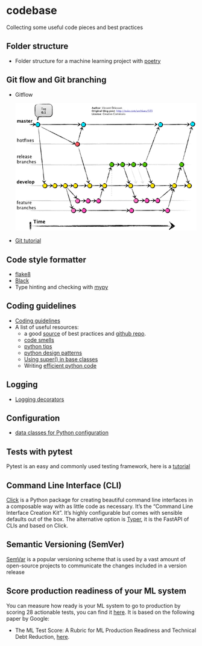 # codebase
Collecting some useful code pieces and best practices

## Folder structure
- Folder structure for a machine learning project with [poetry](./poetry_ml/README.md)

## Git flow and Git branching
- Gitflow

    ![](./images/gitflow.jpeg)
- [Git tutorial](https://github.com/miguelgfierro/codebase/wiki/Git-tutorial?utm_source=substack&utm_medium=email)

## Code style formatter
- [flake8](https://github.com/PyCQA/flake8)
- [Black](https://github.com/psf/black)
- Type hinting and checking with [mypy](https://github.com/python/mypy)

## Coding guidelines

- [Coding guidelines](https://github.com/recommenders-team/recommenders/wiki/Coding-Guidelines?utm_source=substack&utm_medium=email)
- A list of useful resources:
    - a good [source](https://theaisummer.com/best-practices-deep-learning-code/) of best practices and [github repo](https://github.com/The-AI-Summer/Deep-Learning-In-Production/tree/master/2.%20Writing%20Deep%20Learning%20code:%20Best%20Practises).
    -  [code smells](https://refactoring.guru/refactoring/smells)
    - [python tips](https://book.pythontips.com/en/latest/index.html)
    - [python design patterns](https://github.com/faif/python-patterns)
    - [Using super() in base classes](https://eugeneyan.com/writing/uncommon-python/)
    - Writing [efficient python code](https://www.linkedin.com/posts/youssef-hosni-b2960b135_my-9-kaggle-notebooks-that-will-help-you-activity-7172139063557111808-9KFu/?utm_source=share&utm_medium=member_ios)

## Logging
- [Logging decorators](https://ankitbko.github.io/blog/2021/04/logging-in-python/)

## Configuration
- [data classes for Python configuration](https://alexandra-zaharia.github.io/posts/python-configuration-and-dataclasses/)

## Tests with pytest
Pytest is an easy and commonly used testing framework, here is a [tutorial](https://github.com/pluralsight/intro-to-pytest/tree/master)

## Command Line Interface (CLI)
[Click](https://click.palletsprojects.com/en/7.x/) is a Python package for creating beautiful command line interfaces in a composable way with as little code as necessary. It’s the “Command Line Interface Creation Kit”. It’s highly configurable but comes with sensible defaults out of the box. The alternative option is [Typer](https://typer.tiangolo.com/), it is the FastAPI of CLIs and based on Click.

## Semantic Versioning (SemVer)
[SemVar](https://semver.org/) is a popular versioning scheme that is used by a vast amount of open-source projects to communicate the changes included in a version release

## Score production readiness of your ML system
You can measure how ready is your ML system to go to production by scoring 28 actionable tests, you can find it [here](./images/ml-test-score-rubrics-and-scoring.pdf). It is based on the following paper by Google:
- The ML Test Score:
A Rubric for ML Production Readiness and Technical Debt Reduction, [here](https://storage.googleapis.com/pub-tools-public-publication-data/pdf/aad9f93b86b7addfea4c419b9100c6cdd26cacea.pdf).



